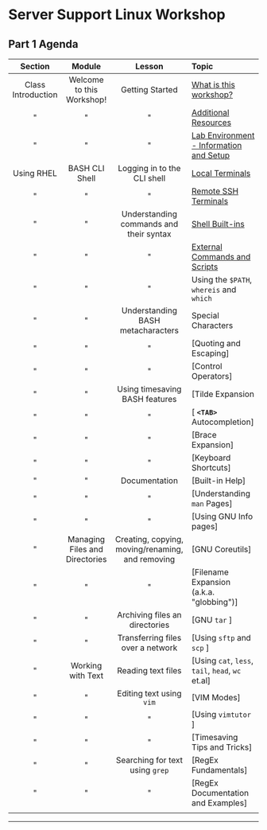 # Server Support Linux Workshop

## Part 1 Agenda

| **Section** | **Module** | **Lesson** | **Topic** |
| :---------: | :--------: | :--------: | :-------- |
| Class Introduction | Welcome to this Workshop! | Getting Started | [What is this workshop? ](../WSINSTRO.md) |
| " | " | " | [Additional Resources](../WSRESROURCES.md) |
| " | " | " | [Lab Environment - Information and Setup](../WSLABINFO.md) |
| Using RHEL | BASH CLI Shell | Logging in to the CLI shell | [Local Terminals](./topic_1.md) |
| " | " | " | [Remote SSH Terminals](./topic_2.md) |
| " | " | Understanding commands and their syntax | [Shell Built-ins](topic_3.md) |
| " | " | " | [External Commands and Scripts](./topic_4.md) |
| " | " | " | Using the `$PATH`, `whereis` and `which` |
| " | " | Understanding BASH metacharacters | Special Characters |
| " | " | " | [Quoting and Escaping]|
| " | " | " | [Control Operators]|
| " | " | Using timesaving BASH features | [Tilde Expansion|
| " | " | " | [ **`<TAB>`** Autocompletion]|
| " | " | " | [Brace Expansion]|
| " | " | " | [Keyboard Shortcuts]|
| " | " | Documentation | [Built-in Help]|
| " | " | " | [Understanding  `man` Pages]|
| " | " | " | [Using GNU Info pages]|
| " | Managing Files and Directories | Creating, copying, moving/renaming, and removing | [GNU Coreutils]|
| " | " | " | [Filename Expansion (a.k.a. "globbing")]|
| " | " | Archiving files an directories | [GNU `tar` ]|
| " | " | Transferring files over a network | [Using `sftp` and `scp` ]|
| " | Working with Text | Reading text files | [Using `cat`, `less`, `tail`, `head`, `wc` et.al]|
| " | " | Editing text using `vim` | [VIM Modes]|
| " | " | " | [Using `vimtutor` ]|
| " | " | " | [Timesaving Tips and Tricks]|
| " | " | Searching for text using `grep` | [RegEx Fundamentals]|
| " | " | " | [RegEx Documentation and Examples]|
||||

*****
